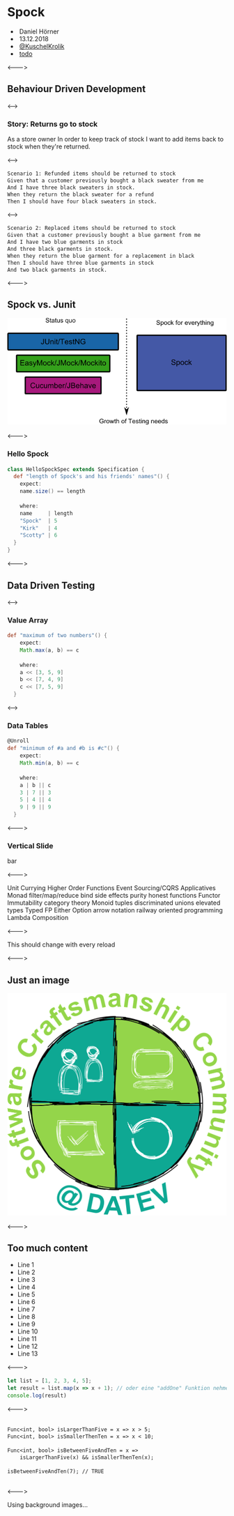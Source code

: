 # Spock 

- <i class="fa fa-user"></i>&nbsp;Daniel Hörner
- <i class="fa fa-calendar" aria-hidden="true"></i>&nbsp;13.12.2018
- <i class="fa fa-twitter" aria-hidden="true"></i>&nbsp;[@KuschelKrolik](https://twitter.com/KuschelKrolik)
- <i class="fa fa-bitbucket" aria-hidden="true"></i>&nbsp;[todo](https://TODO)

<--->

## Behaviour Driven Development

<-->
### Story: Returns go to stock

As a store owner
In order to keep track of stock
I want to add items back to stock when they're returned.

<-->
```gherkin
Scenario 1: Refunded items should be returned to stock
Given that a customer previously bought a black sweater from me
And I have three black sweaters in stock.
When they return the black sweater for a refund
Then I should have four black sweaters in stock.
```

<-->

```gherkin
Scenario 2: Replaced items should be returned to stock
Given that a customer previously bought a blue garment from me
And I have two blue garments in stock
And three black garments in stock.
When they return the blue garment for a replacement in black
Then I should have three blue garments in stock
And two black garments in stock.
```

<--->

## Spock vs. Junit

![white-spockVsJunit](resources/spockVsJunit.png)

<--->

### Hello Spock
```groovy
class HelloSpockSpec extends Specification {
  def "length of Spock's and his friends' names"() {
    expect:
    name.size() == length

    where:
    name     | length
    "Spock"  | 5
    "Kirk"   | 4
    "Scotty" | 6
  }
}  
```

<--->

## Data Driven Testing

<-->

### Value Array
```groovy
def "maximum of two numbers"() {
    expect:
    Math.max(a, b) == c

    where:
    a << [3, 5, 9]
    b << [7, 4, 9]
    c << [7, 5, 9]
  }
```

<-->

### Data Tables
```groovy
@Unroll
def "minimum of #a and #b is #c"() {
    expect:
    Math.min(a, b) == c

    where:
    a | b || c
    3 | 7 || 3
    5 | 4 || 4
    9 | 9 || 9
  }
```

<--->

### Vertical Slide

bar

<--->

<section tagcloud large>
    <span tagcloud-weight="16">Unit </span>
    <span tagcloud-weight="44">Currying </span>
    <span tagcloud-weight="29">Higher Order Functions </span>
    <span tagcloud-weight="10">Event Sourcing/CQRS </span>
    <span tagcloud-weight="35">Applicatives </span>
    <span tagcloud-weight="13">Monad </span>
    <span tagcloud-weight="30">filter/map/reduce </span>
    <span tagcloud-weight="18">bind </span>
    <span tagcloud-weight="40">side effects </span>
    <span tagcloud-weight="22">purity </span>
    <span tagcloud-weight="39">honest functions </span>
    <span tagcloud-weight="19">Functor </span>
    <span tagcloud-weight="50">Immutability </span>
    <span tagcloud-weight="34">category theory </span>
    <span tagcloud-weight="15">Monoid </span>
    <span tagcloud-weight="29">tuples  </span> 
    <span tagcloud-weight="17">discriminated unions </span>
    <span tagcloud-weight="20">elevated types </span>
    <span tagcloud-weight="33">Typed FP </span>
    <span tagcloud-weight="28">Either </span>
    <span tagcloud-weight="34">Option </span>
    <span tagcloud-weight="14">arrow notation </span>
    <span tagcloud-weight="24">railway oriented programming </span>
    <span tagcloud-weight="26">Lambda </span>
    <span tagcloud-weight="12">Composition </span>
<section>

<--->

<section tagcloud large>
This
should 
change
with
every
reload
</section>

<--->

## Just an image

![funx-logo](resources/DATEV-SCC-Logo.png)

<--->

## Too much content

<!-- .slide: class="too-much-content" -->

- Line 1
- Line 2
- Line 3
- Line 4
- Line 5
- Line 6
- Line 7
- Line 8
- Line 9
- Line 10
- Line 11
- Line 12
- Line 13

<--->

```javascript
let list = [1, 2, 3, 4, 5];
let result = list.map(x => x + 1); // oder eine "addOne" Funktion nehmen
console.log(result)
```

<--->

<pre>
<code data-noescape data-trim class="lang-csharp hljs">
Func&lt;int, bool> isLargerThanFive = x => x > 5;
Func&lt;int, bool> isSmallerThenTen = x => x < 10;

<span class="mycodemark-always">Func&lt;int, bool> isBetweenFiveAndTen = x => 
    isLargerThanFive(x) && isSmallerThenTen(x);</span>

isBetweenFiveAndTen(7); // TRUE
</code>
</pre>


<--->

<!-- .slide: class="outline" data-background-image="resources/DATEV-SCC-Logo.png" data-background-size="cover" data-state="dimmed-less"-->

Using background images...


